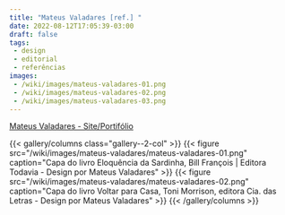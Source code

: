```yaml
---
title: "Mateus Valadares [ref.] "
date: 2022-08-12T17:05:39-03:00
draft: false
tags:
 - design
 - editorial
 - referências
images:
 - /wiki/images/mateus-valadares-01.png
 - /wiki/images/mateus-valadares-02.png
 - /wiki/images/mateus-valadares-03.png
---
```


[ Mateus Valadares - Site/Portifólio](https://www.mateusvaladares.com)

{{< gallery/columns class="gallery--2-col" >}}
{{< figure src="/wiki/images/mateus-valadares/mateus-valadares-01.png" caption="Capa do livro Eloquência da Sardinha, Bill François | Editora Todavia - Design por Mateus Valadares" >}}
{{< figure src="/wiki/images/mateus-valadares/mateus-valadares-02.png" caption="Capa do livro Voltar para Casa, Toni Morrison, editora Cia. das Letras - Design por Mateus Valadares" >}}
{{< /gallery/columns >}}
